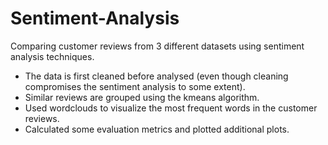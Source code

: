 # Sentiment-Analysis
Comparing customer reviews from 3 different datasets using sentiment analysis techniques. 
- The data is first cleaned before analysed (even though cleaning compromises the sentiment analysis to some extent).
- Similar reviews are grouped using the kmeans algorithm.
- Used wordclouds to visualize the most frequent words in the customer reviews.
- Calculated some evaluation metrics and plotted additional plots.
